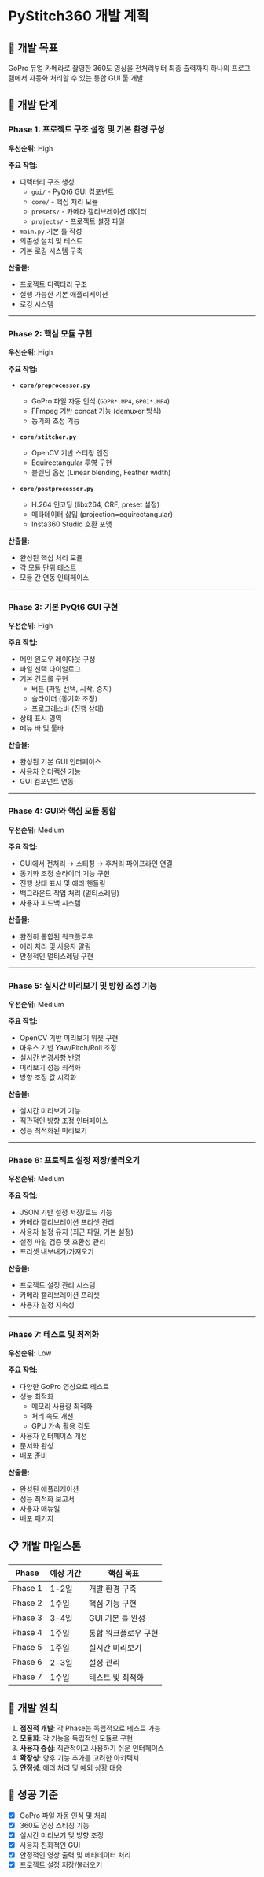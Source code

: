 # PyStitch360 개발 계획

## 🎯 개발 목표

GoPro 듀얼 카메라로 촬영한 360도 영상을 전처리부터 최종 출력까지 하나의 프로그램에서 자동화 처리할 수 있는 통합 GUI 툴 개발

## 🚀 개발 단계

### Phase 1: 프로젝트 구조 설정 및 기본 환경 구성
**우선순위:** High

**주요 작업:**
- 디렉터리 구조 생성
  - `gui/` - PyQt6 GUI 컴포넌트
  - `core/` - 핵심 처리 모듈
  - `presets/` - 카메라 캘리브레이션 데이터
  - `projects/` - 프로젝트 설정 파일
- `main.py` 기본 틀 작성
- 의존성 설치 및 테스트
- 기본 로깅 시스템 구축

**산출물:**
- 프로젝트 디렉터리 구조
- 실행 가능한 기본 애플리케이션
- 로깅 시스템

---

### Phase 2: 핵심 모듈 구현
**우선순위:** High

**주요 작업:**
- **`core/preprocessor.py`**
  - GoPro 파일 자동 인식 (`GOPR*.MP4`, `GP01*.MP4`)
  - FFmpeg 기반 concat 기능 (demuxer 방식)
  - 동기화 조정 기능
  
- **`core/stitcher.py`**
  - OpenCV 기반 스티칭 엔진
  - Equirectangular 투영 구현
  - 블렌딩 옵션 (Linear blending, Feather width)
  
- **`core/postprocessor.py`**
  - H.264 인코딩 (libx264, CRF, preset 설정)
  - 메타데이터 삽입 (projection=equirectangular)
  - Insta360 Studio 호환 포맷

**산출물:**
- 완성된 핵심 처리 모듈
- 각 모듈 단위 테스트
- 모듈 간 연동 인터페이스

---

### Phase 3: 기본 PyQt6 GUI 구현
**우선순위:** High

**주요 작업:**
- 메인 윈도우 레이아웃 구성
- 파일 선택 다이얼로그
- 기본 컨트롤 구현
  - 버튼 (파일 선택, 시작, 중지)
  - 슬라이더 (동기화 조정)
  - 프로그레스바 (진행 상태)
- 상태 표시 영역
- 메뉴 바 및 툴바

**산출물:**
- 완성된 기본 GUI 인터페이스
- 사용자 인터랙션 기능
- GUI 컴포넌트 연동

---

### Phase 4: GUI와 핵심 모듈 통합
**우선순위:** Medium

**주요 작업:**
- GUI에서 전처리 → 스티칭 → 후처리 파이프라인 연결
- 동기화 조정 슬라이더 기능 구현
- 진행 상태 표시 및 에러 핸들링
- 백그라운드 작업 처리 (멀티스레딩)
- 사용자 피드백 시스템

**산출물:**
- 완전히 통합된 워크플로우
- 에러 처리 및 사용자 알림
- 안정적인 멀티스레딩 구현

---

### Phase 5: 실시간 미리보기 및 방향 조정 기능
**우선순위:** Medium

**주요 작업:**
- OpenCV 기반 미리보기 위젯 구현
- 마우스 기반 Yaw/Pitch/Roll 조정
- 실시간 변경사항 반영
- 미리보기 성능 최적화
- 방향 조정 값 시각화

**산출물:**
- 실시간 미리보기 기능
- 직관적인 방향 조정 인터페이스
- 성능 최적화된 미리보기

---

### Phase 6: 프로젝트 설정 저장/불러오기
**우선순위:** Medium

**주요 작업:**
- JSON 기반 설정 저장/로드 기능
- 카메라 캘리브레이션 프리셋 관리
- 사용자 설정 유지 (최근 파일, 기본 설정)
- 설정 파일 검증 및 호환성 관리
- 프리셋 내보내기/가져오기

**산출물:**
- 프로젝트 설정 관리 시스템
- 카메라 캘리브레이션 프리셋
- 사용자 설정 지속성

---

### Phase 7: 테스트 및 최적화
**우선순위:** Low

**주요 작업:**
- 다양한 GoPro 영상으로 테스트
- 성능 최적화
  - 메모리 사용량 최적화
  - 처리 속도 개선
  - GPU 가속 활용 검토
- 사용자 인터페이스 개선
- 문서화 완성
- 배포 준비

**산출물:**
- 완성된 애플리케이션
- 성능 최적화 보고서
- 사용자 매뉴얼
- 배포 패키지

## 📋 개발 마일스톤

| Phase | 예상 기간 | 핵심 목표 |
|-------|-----------|-----------|
| Phase 1 | 1-2일 | 개발 환경 구축 |
| Phase 2 | 1주일 | 핵심 기능 구현 |
| Phase 3 | 3-4일 | GUI 기본 틀 완성 |
| Phase 4 | 1주일 | 통합 워크플로우 구현 |
| Phase 5 | 1주일 | 실시간 미리보기 |
| Phase 6 | 2-3일 | 설정 관리 |
| Phase 7 | 1주일 | 테스트 및 최적화 |

## 🔄 개발 원칙

1. **점진적 개발**: 각 Phase는 독립적으로 테스트 가능
2. **모듈화**: 각 기능을 독립적인 모듈로 구현
3. **사용자 중심**: 직관적이고 사용하기 쉬운 인터페이스
4. **확장성**: 향후 기능 추가를 고려한 아키텍처
5. **안정성**: 에러 처리 및 예외 상황 대응

## 📌 성공 기준

- [x] GoPro 파일 자동 인식 및 처리
- [x] 360도 영상 스티칭 기능
- [x] 실시간 미리보기 및 방향 조정
- [x] 사용자 친화적인 GUI
- [x] 안정적인 영상 출력 및 메타데이터 처리
- [x] 프로젝트 설정 저장/불러오기